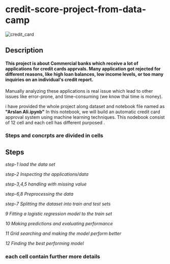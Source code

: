 # credit-score-project-from-data-camp
![credit_card](https://user-images.githubusercontent.com/36321124/84946246-d384c980-b101-11ea-8002-43ea162345f4.jpg)

## Description

#### This project is about Commercial banks which receive a lot of applications for credit cards apprvals. Many application got rejected for different reasons, like high loan balances, low income levels, or too many inquiries on an individual's credit report.

Manually analyzing these applications is real issue which lead to other issues like  error-prone, and time-consuming (we know thai time is money). 

i have provided the whole project along dataset and notebook file named as **"Arslan Ali.ipynb"** In this notebook, we will build an automatic credit card approval system using machine learning techniques.
This nodebook consist of 12 cell and each cell has different purposed  .
### Steps and concrpts are divided in cells
## Steps

*step-1  load the data set*

*step-2  Inspecting the applications/data*

*step-3,4,5  handling with missing value*

*step-6,8    Preprocessing the data*

*step-7     Splitting the dataset into train and test sets*

*9     Fitting a logistic regression model to the train set*

*10    Making predictions and evaluating performance*

*11     Grid searching and making the model perform better*

*12     Finding the best performing model*

### each cell contain further  more details 
